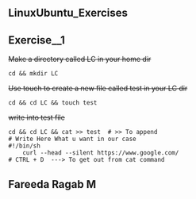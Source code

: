 <h2>LinuxUbuntu_Exercises</h2>


## Exercise__1



~~Make a directory called LC in your home dir~~
``` Terminal
cd && mkdir LC
```


~~Use touch to create a new file called test in your LC dir~~
``` terminal
cd && cd LC && touch test
```


~~write into test file~~
```
cd && cd LC && cat >> test  # >> To append
# Write Here What u want in our case
#!/bin/sh
    curl --head --silent https://www.google.com/
# CTRL + D  ---> To get out from cat command
```
<html>
    <head>
        <h2>Fareeda Ragab M<h2>
    </head>

</html>


